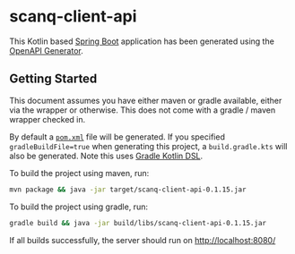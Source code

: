 # scanq-client-api

This Kotlin based [Spring Boot](https://spring.io/projects/spring-boot) application has been generated using the [OpenAPI Generator](https://github.com/OpenAPITools/openapi-generator).

## Getting Started

This document assumes you have either maven or gradle available, either via the wrapper or otherwise. This does not come with a gradle / maven wrapper checked in.

By default a [`pom.xml`](pom.xml) file will be generated. If you specified `gradleBuildFile=true` when generating this project, a `build.gradle.kts` will also be generated. Note this uses [Gradle Kotlin DSL](https://github.com/gradle/kotlin-dsl).

To build the project using maven, run:
```bash
mvn package && java -jar target/scanq-client-api-0.1.15.jar
```

To build the project using gradle, run:
```bash
gradle build && java -jar build/libs/scanq-client-api-0.1.15.jar
```

If all builds successfully, the server should run on [http://localhost:8080/](http://localhost:8080/)
